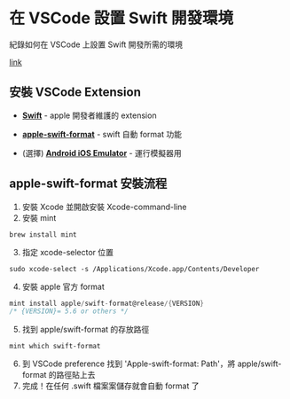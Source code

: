 # 在 VSCode 設置 Swift 開發環境

紀錄如何在 VSCode 上設置 Swift 開發所需的環境

[link](#apple-swift-format)

## 安裝 VSCode Extension

- [**Swift**](https://marketplace.visualstudio.com/items?itemName=sswg.swift-lang) - apple 開發者維護的 extension
- [**apple-swift-format**](https://marketplace.visualstudio.com/items?itemName=vknabel.vscode-apple-swift-format) - swift 自動 format 功能

- (選擇) [**Android iOS Emulator**](https://marketplace.visualstudio.com/items?itemName=DiemasMichiels.emulate) - 運行模擬器用

## apple-swift-format 安裝流程

1. 安裝 Xcode 並開啟安裝 Xcode-command-line
2. 安裝 mint

```
brew install mint
```

3. 指定 xcode-selector 位置

```
sudo xcode-select -s /Applications/Xcode.app/Contents/Developer
```

4. 安裝 apple 官方 format

```go
mint install apple/swift-format@release/{VERSION}
/* {VERSION}= 5.6 or others */
```

5. 找到 apple/swift-format 的存放路徑

```
mint which swift-format
```

6. 到 VSCode preference 找到 'Apple-swift-format: Path'，將 apple/swift-format 的路徑貼上去
7. 完成！在任何 .swift 檔案案儲存就會自動 format 了
